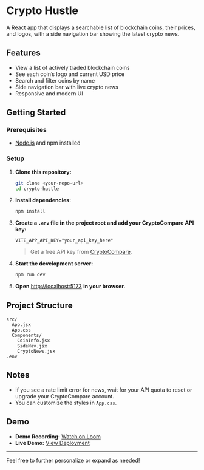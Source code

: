 # Crypto Hustle

A React app that displays a searchable list of blockchain coins, their prices, and logos, with a side navigation bar showing the latest crypto news.

## Features

- View a list of actively traded blockchain coins
- See each coin’s logo and current USD price
- Search and filter coins by name
- Side navigation bar with live crypto news
- Responsive and modern UI

## Getting Started

### Prerequisites

- [Node.js](https://nodejs.org/) and npm installed

### Setup

1. **Clone this repository:**
    ```sh
    git clone <your-repo-url>
    cd crypto-hustle
    ```
2. **Install dependencies:**
    ```sh
    npm install
    ```
3. **Create a `.env` file in the project root and add your CryptoCompare API key:**
    ```env
    VITE_APP_API_KEY="your_api_key_here"
    ```
    > Get a free API key from [CryptoCompare](https://www.cryptocompare.com/).

4. **Start the development server:**
    ```sh
    npm run dev
    ```

5. **Open** [http://localhost:5173](http://localhost:5173) **in your browser.**

## Project Structure

```
src/
  App.jsx
  App.css
  Components/
    CoinInfo.jsx
    SideNav.jsx
    CryptoNews.jsx
.env
```

## Notes

- If you see a rate limit error for news, wait for your API quota to reset or upgrade your CryptoCompare account.
- You can customize the styles in `App.css`.

## Demo

- **Demo Recording:** [Watch on Loom](https://www.loom.com/share/20127aeca08f4797b95166b5251c742a?sid=c055ca2f-a1b6-43e5-a148-ce80b8c416ea)
- **Live Demo:** [View Deployment](https://magical-clafoutis-4dbea4.netlify.app/)

---

Feel free to further personalize or expand as needed!